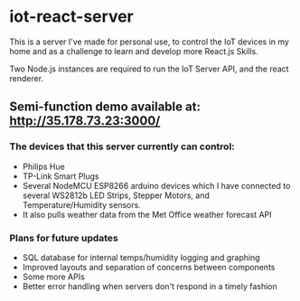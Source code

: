 # iot-react-server

This is a server I've made for personal use, to control the IoT devices in my home and as a challenge to learn and develop more React.js Skills.

Two Node.js instances are required to run the IoT Server API, and the react renderer.

## Semi-function demo available at: http://35.178.73.23:3000/

### The devices that this server currently can control:
  - Philips Hue
  - TP-Link Smart Plugs
  - Several NodeMCU ESP8266 arduino devices which I have connected to several WS2812b LED Strips, Stepper Motors, and Temperature/Humidity sensors.
  - It also pulls weather data from the Met Office weather forecast API

  
### Plans for future updates

 - SQL database for internal temps/humidity logging and graphing
 - Improved layouts and separation of concerns between components
 - Some more APIs
 - Better error handling when servers don't respond in a timely fashion
